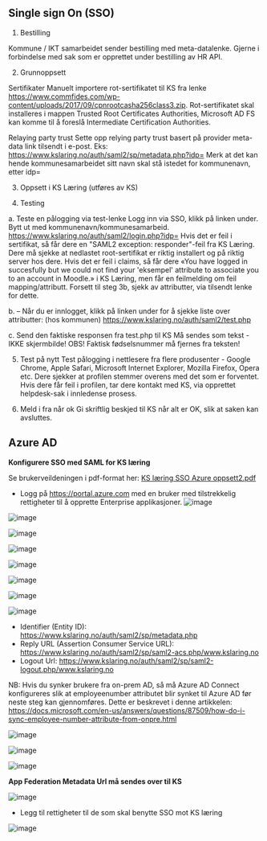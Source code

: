 ## Single sign On (SSO)
1. Bestilling

Kommune / IKT samarbeidet sender bestilling med meta-datalenke. Gjerne i forbindelse med sak som er opprettet under bestilling av HR API.

2. Grunnoppsett

Sertifikater
Manuelt importere rot-sertifikatet til KS fra lenke https://www.commfides.com/wp-content/uploads/2017/09/cpnrootcasha256class3.zip. Rot-sertifikatet skal installeres i mappen Trusted Root Certificates Authorities, Microsoft AD FS kan komme til å foreslå Intermediate Certification Authorities.

Relaying party trust
Sette opp relying party trust basert på provider meta-data link tilsendt i e-post. Eks: https://www.kslaring.no/auth/saml2/sp/metadata.php?idp=<kommunenavn>
Merk at det kan hende kommunesamarbeidet sitt navn skal stå istedet for kommunenavn, etter idp=

3. Oppsett i KS Læring (utføres av KS)
  
4. Testing

  a. Teste en pålogging via test-lenke 
  Logg inn via SSO, klikk på linken under. Bytt ut <id> med kommunenavn/kommunesamarbeid. 
  https://www.kslaring.no/auth/saml2/login.php?idp=<id> 
  Hvis det er feil i sertifikat, så får dere en "SAML2 exception: responder"-feil fra KS Læring. Dere må sjekke at nedlastet root-sertifikat er riktig installert og på riktig  server hos dere. 
  Hvis det er feil i claims, så får dere «You have logged in succesfully but we could not find your 'eksempel' attribute to associate you to an account in Moodle.» i KS Læring,  men får en feilmelding om feil mapping/attributt. Forsett til steg 3b, sjekk av attributter, via tilsendt lenke for dette. 

  b. 
  –  Når du er innlogget, klikk på linken under for å sjekke liste over attributter: (hos kommunen)
  https://www.kslaring.no/auth/saml2/test.php 

  c. Send den faktiske responsen fra test.php til KS 
  Må sendes som tekst - IKKE skjermbilde! 
  OBS! Faktisk fødselsnummer må fjernes fra teksten! 

5. Test på nytt
Test pålogging i nettlesere fra flere produsenter - Google Chrome, Apple Safari, Microsoft Internet Explorer, Mozilla Firefox, Opera etc. 
Dere sjekker at profilen stemmer overens med det som er forventet. 
Hvis dere får feil i profilen, tar dere kontakt med KS, via opprettet helpdesk-sak i innledense prosess. 

6. Meld i fra når ok
Gi skriftlig beskjed til KS når alt er OK, slik at saken kan avsluttes.   
  
  
## Azure AD
**Konfigurere SSO med SAML for KS læring**

  Se brukerveildeningen i pdf-format her: [KS læring SSO Azure oppsett2.pdf](https://github.com/ks-no/ks-no.github.io/blob/source/content/kslering/KS%20L%C3%A6ring%20SSO%20Azure%20oppsett2.pdf) 
  
* Logg på https://portal.azure.com med en bruker med tilstrekkelig rettigheter til å opprette Enterprise applikasjoner.
![image](https://user-images.githubusercontent.com/85100070/124573054-79a88c00-de49-11eb-842e-588f152bedfd.png)

 ![image](https://user-images.githubusercontent.com/85100070/124573083-81683080-de49-11eb-9285-600f9d434007.png)

![image](https://user-images.githubusercontent.com/85100070/124573110-888f3e80-de49-11eb-8ec5-cf2ecb933667.png)

![image](https://user-images.githubusercontent.com/85100070/124573132-8fb64c80-de49-11eb-9d83-8ac79b018fe1.png)

![image](https://user-images.githubusercontent.com/85100070/124573159-947b0080-de49-11eb-992e-1a2008e06831.png)

![image](https://user-images.githubusercontent.com/85100070/124573181-99d84b00-de49-11eb-8418-aa005f8dda9c.png)

![image](https://user-images.githubusercontent.com/85100070/124573217-9fce2c00-de49-11eb-98e6-461a51cbfc4c.png)

![image](https://user-images.githubusercontent.com/85100070/124573247-a492e000-de49-11eb-8cec-c0ea9c95ba0f.png)


* Identifier (Entity ID): https://www.kslaring.no/auth/saml2/sp/metadata.php
* Reply URL (Assertion Consumer Service URL): https://www.kslaring.no/auth/saml2/sp/saml2-acs.php/www.kslaring.no
* Logout Url: https://www.kslaring.no/auth/saml2/sp/saml2-logout.php/www.kslaring.no 


NB: Hvis du synker brukere fra on-prem AD, så må Azure AD Connect konfigureres slik at employeenumber attributet blir synket til Azure AD før neste steg kan gjennomføres.
Dette er beskrevet i denne artikkelen:
https://docs.microsoft.com/en-us/answers/questions/87509/how-do-i-sync-employee-number-attribute-from-onpre.html 

![image](https://user-images.githubusercontent.com/85100070/124573327-baa0a080-de49-11eb-807d-8d44842ea9dd.png)


![image](https://user-images.githubusercontent.com/85100070/124573345-bffdeb00-de49-11eb-97d7-4770554cdf86.png)

![image](https://user-images.githubusercontent.com/85100070/124581372-584b9e00-de51-11eb-8379-fb8e2e0d73f4.png)

  **App Federation Metadata Url må sendes over til KS**

![image](https://user-images.githubusercontent.com/85100070/124443030-9bd4d800-dd7d-11eb-9916-3e0f596a73e9.png)

  * Legg til rettigheter til de som skal benytte SSO mot KS læring
  
![image](https://user-images.githubusercontent.com/85100070/124443067-a8593080-dd7d-11eb-92b5-1fb1980507bd.png)
